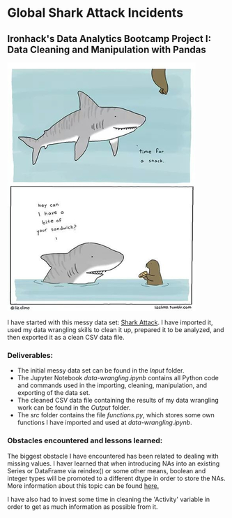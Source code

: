 # Global Shark Attack Incidents

## Ironhack's Data Analytics Bootcamp Project I: Data Cleaning and Manipulation with Pandas

![Don't think sharks are adorable?](/images/shark.jpeg)


I have started with this messy data set: [Shark Attack](https://www.kaggle.com/teajay/global-shark-attacks/version/1). I have imported it, used my data wrangling skills to clean it up, prepared it to be analyzed, and then exported it as a clean CSV data file.

### Deliverables:

* The initial messy data set can be found in the *Input* folder.
* The Jupyter Notebook *data-wrangling.ipynb* contains all Python code and commands used in the importing, cleaning, manipulation, and exporting of the data set.
* The cleaned CSV data file containing the results of my data wrangling work can be found in the *Output* folder.
* The *src* folder contains the file *functions.py*, which stores some own functions I have imported and used at *data-wrangling.ipynb*.

### Obstacles encountered and lessons learned:

The biggest obstacle I have encountered has been related to dealing with missing values. I haver learned that when introducing NAs into an existing Series or DataFrame via reindex() or some other means, boolean and integer types will be promoted to a different dtype in order to store the NAs. More information about this topic can be found [here.](https://pandas.pydata.org/pandas-docs/stable/user_guide/gotchas.html)

I have also had to invest some time in cleaning the 'Activity' variable in order to get as much information as possible from it.